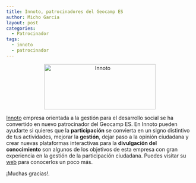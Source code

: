 ```yaml
---
title: Innoto, patrocinadores del Geocamp ES
author: Micho Garcia
layout: post
categories:
  - Patrocinador
tags:
  - innoto
  - patrocinador
---
```

<p style="text-align: center;">
  <a href="http://innoto.es"><img class="size-medium wp-image-267 aligncenter" alt="Innoto" src="{{ root_url }}/images/2013/06/LogoInnoto-300x122.jpg" width="300" height="122" /></a>
</p>

<p style="text-align: center;">
  <p style="text-align: left;">
    <a title="Innoto" href="http://innoto.es" target="_blank">Innoto</a> empresa orientada a la gestión para el desarrollo social se ha convertido en nuevo patrocinador del Geocamp ES. En Innoto pueden ayudarte si quieres que la <a><b>participación</b></a> se convierta en un signo distintivo de tus actividades, mejorar la <a><b>gestión</b></a>, dejar paso a la opinión ciudadana y crear nuevas plataformas interactivas para la <a><b>divulgación del conocimiento</b></a> son algunos de los objetivos de esta empresa con gran experiencia en la gestión de la participación ciudadana. Puedes visitar su <a title="Innoto" href="http://innoto.es" target="_blank">web</a> para conocerlos un poco más.
  </p>
</p>
  
  <p style="text-align: left;">
    ¡Muchas gracias!.
  </p>
